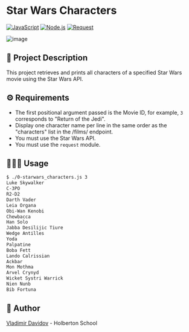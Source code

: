 # Star Wars Characters

[![JavaScript](https://img.shields.io/badge/JavaScript-ES6-yellow)](https://www.javascript.com/)
[![Node.js](https://img.shields.io/badge/Node.js-v14-green)](https://nodejs.org/)
[![Request](https://img.shields.io/badge/Request-v2.88-blue)](https://www.npmjs.com/package/request)

![image](https://github.com/v-dav/holbertonschool-interview/assets/115344057/20d5207d-846f-424c-afce-848619f8cd30)


## 🧐 Project Description

This project retrieves and prints all characters of a specified Star Wars movie using the Star Wars API.

## ⚙️ Requirements

- The first positional argument passed is the Movie ID, for example, `3` corresponds to "Return of the Jedi".
- Display one character name per line in the same order as the "characters" list in the /films/ endpoint.
- You must use the Star Wars API.
- You must use the `request` module.

## 🧑🏼‍💻 Usage

```bash
$ ./0-starwars_characters.js 3
Luke Skywalker
C-3PO
R2-D2
Darth Vader
Leia Organa
Obi-Wan Kenobi
Chewbacca
Han Solo
Jabba Desilijic Tiure
Wedge Antilles
Yoda
Palpatine
Boba Fett
Lando Calrissian
Ackbar
Mon Mothma
Arvel Crynyd
Wicket Systri Warrick
Nien Nunb
Bib Fortuna
```

##  🙇 Author

[Vladimir Davidov](https://github.com/v-dav) - Holberton School
